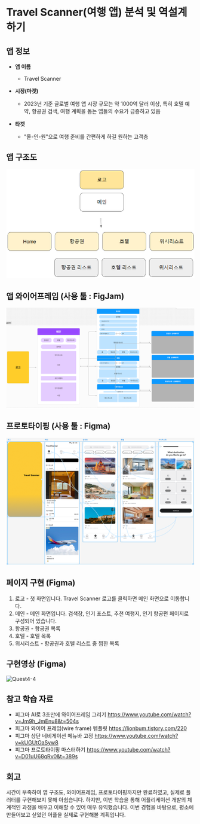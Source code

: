 # Travel Scanner(여행 앱) 분석 및 역설계 하기

## 앱 정보

- **앱 이름** 

  - Travel Scanner    

- **시장(마켓)**  

  - 2023년 기준 글로벌 여행 앱 시장 규모는 약 1000억 달러 이상, 특히 호텔 예약, 항공권 검색, 여행 계획을 돕는 앱들의 수요가 급증하고 있음

- **타겟**  

  - "올-인-원"으로 여행 준비를 간편하게 하길 원하는 고객층        



## 앱 구조도

![Quest4-1](./250203-Fq1.png)


## 앱 와이어프레임 (사용 툴 : FigJam)

![Quest4-2](./250203-Fq2.png)


## 프로토타이핑 (사용 툴 : Figma)

![Quest4-3](./250203-Fq3.png)



## 페이지 구현 (Figma)
1. 로고 - 첫 화면입니다. Travel Scanner 로고를 클릭하면 메인 화면으로 이동합니다.
2. 메인 - 메인 화면입니다. 검색창, 인기 포스트, 추천 여행지, 인기 항공편 페이지로 구성되어 있습니다.
3. 항공권 - 항공권 목록
4. 호텔 - 호텔 목록
5. 위시리스트 - 항공권과 호텔 리스트 중 찜한 목록



## 구현영상 (Figma)
![Quest4-4](./250203-Fq4.gif)


## 참고 학습 자료 
- 피그마 AI로 3초만에 와이어프레임 그리기 https://www.youtube.com/watch?v=Jm9h_JmEnu8&t=504s
- 피그마 와이어 프레임(wire frame) 템플릿 https://lionbum.tistory.com/220
- 피그마 상단 네비게이션 메뉴바 고정 https://www.youtube.com/watch?v=kUGUtOaSyw8
- 피그마 프로토타이핑 마스터하기 https://www.youtube.com/watch?v=D01uU68qRv0&t=389s

## 회고
시간이 부족하여 앱 구조도, 와이어프레임, 프로토타이핑까지만 완료하였고, 실제로 플러터를 구현해보지 못해 아쉽습니다.
하지만, 이번 학습을 통해 어플리케이션 개발의 체계적인 과정을 배우고 이해할 수 있어 매우 유익했습니다.
이번 경험을 바탕으로, 평소에 만들어보고 싶었던 어플을 실제로 구현해볼 계획입니다.
